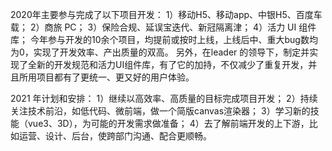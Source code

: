2020年主要参与完成了以下项目开发：
  1）移动H5、移动app、中银H5、百度车载；
  2）商旅 PC；
  3）保险合规、延误宝迭代、新冠隔离津；
  4）活力 UI 组件库；
今年参与开发的10余个项目，均提前或按时上线，上线后中、重大bug数均为0，实现了开发效率、产出质量的双高。
另外，在leader 的领导下，制定并实现了全新的开发规范和活力UI组件库，有了它的加持，不仅减少了重复开发，并且所用项目都有了更统一、更又好的用户体验。

2021 年计划和安排：
  1）继续以高效率、高质量的目标完成项目开发；
  2）持续关注技术前沿，如低代码、微前端，做一个简版canvas渲染器；
  3）学习新的技能（vue3、3D），为可能的开发需求做准备；
  4）去了解前端开发的上下游，比如运营、设计、后台，使跨部门沟通、配合更顺畅。